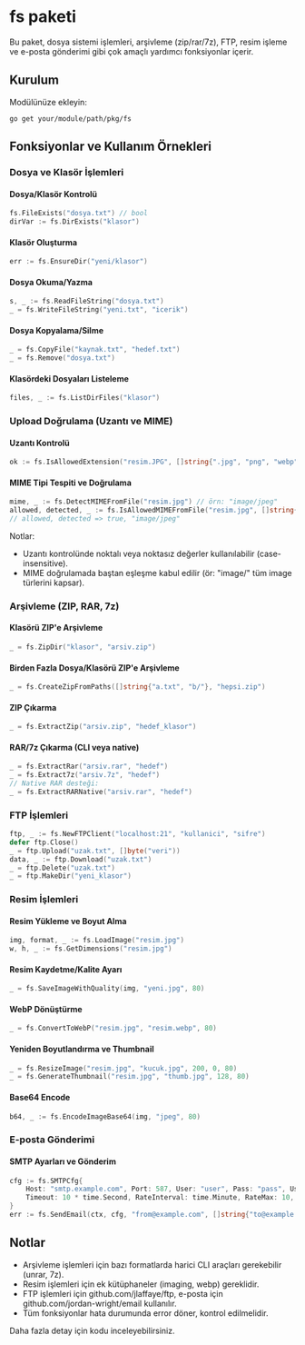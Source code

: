 # fs paketi

Bu paket, dosya sistemi işlemleri, arşivleme (zip/rar/7z), FTP, resim işleme ve e-posta gönderimi gibi çok amaçlı yardımcı fonksiyonlar içerir.

## Kurulum

Modülünüze ekleyin:

```
go get your/module/path/pkg/fs
```

## Fonksiyonlar ve Kullanım Örnekleri

### Dosya ve Klasör İşlemleri

#### Dosya/Klasör Kontrolü
```go
fs.FileExists("dosya.txt") // bool
dirVar := fs.DirExists("klasor")
```

#### Klasör Oluşturma
```go
err := fs.EnsureDir("yeni/klasor")
```

#### Dosya Okuma/Yazma
```go
s, _ := fs.ReadFileString("dosya.txt")
_ = fs.WriteFileString("yeni.txt", "icerik")
```

#### Dosya Kopyalama/Silme
```go
_ = fs.CopyFile("kaynak.txt", "hedef.txt")
_ = fs.Remove("dosya.txt")
```

#### Klasördeki Dosyaları Listeleme
```go
files, _ := fs.ListDirFiles("klasor")
```

### Upload Doğrulama (Uzantı ve MIME)

#### Uzantı Kontrolü
```go
ok := fs.IsAllowedExtension("resim.JPG", []string{".jpg", "png", "webp"}) // true
```

#### MIME Tipi Tespiti ve Doğrulama
```go
mime, _ := fs.DetectMIMEFromFile("resim.jpg") // örn: "image/jpeg"
allowed, detected, _ := fs.IsAllowedMIMEFromFile("resim.jpg", []string{"image/", "application/pdf"})
// allowed, detected => true, "image/jpeg"
```

Notlar:
- Uzantı kontrolünde noktalı veya noktasız değerler kullanılabilir (case-insensitive).
- MIME doğrulamada baştan eşleşme kabul edilir (ör: "image/" tüm image türlerini kapsar).

### Arşivleme (ZIP, RAR, 7z)

#### Klasörü ZIP'e Arşivleme
```go
_ = fs.ZipDir("klasor", "arsiv.zip")
```

#### Birden Fazla Dosya/Klasörü ZIP'e Arşivleme
```go
_ = fs.CreateZipFromPaths([]string{"a.txt", "b/"}, "hepsi.zip")
```

#### ZIP Çıkarma
```go
_ = fs.ExtractZip("arsiv.zip", "hedef_klasor")
```

#### RAR/7z Çıkarma (CLI veya native)
```go
_ = fs.ExtractRar("arsiv.rar", "hedef")
_ = fs.Extract7z("arsiv.7z", "hedef")
// Native RAR desteği:
_ = fs.ExtractRARNative("arsiv.rar", "hedef")
```

### FTP İşlemleri
```go
ftp, _ := fs.NewFTPClient("localhost:21", "kullanici", "sifre")
defer ftp.Close()
_ = ftp.Upload("uzak.txt", []byte("veri"))
data, _ := ftp.Download("uzak.txt")
_ = ftp.Delete("uzak.txt")
_ = ftp.MakeDir("yeni_klasor")
```

### Resim İşlemleri

#### Resim Yükleme ve Boyut Alma
```go
img, format, _ := fs.LoadImage("resim.jpg")
w, h, _ := fs.GetDimensions("resim.jpg")
```

#### Resim Kaydetme/Kalite Ayarı
```go
_ = fs.SaveImageWithQuality(img, "yeni.jpg", 80)
```

#### WebP Dönüştürme
```go
_ = fs.ConvertToWebP("resim.jpg", "resim.webp", 80)
```

#### Yeniden Boyutlandırma ve Thumbnail
```go
_ = fs.ResizeImage("resim.jpg", "kucuk.jpg", 200, 0, 80)
_ = fs.GenerateThumbnail("resim.jpg", "thumb.jpg", 128, 80)
```

#### Base64 Encode
```go
b64, _ := fs.EncodeImageBase64(img, "jpeg", 80)
```

### E-posta Gönderimi

#### SMTP Ayarları ve Gönderim
```go
cfg := fs.SMTPCfg{
    Host: "smtp.example.com", Port: 587, User: "user", Pass: "pass", UseTLS: true,
    Timeout: 10 * time.Second, RateInterval: time.Minute, RateMax: 10, RetryAttempts: 3,
}
err := fs.SendEmail(ctx, cfg, "from@example.com", []string{"to@example.com"}, nil, nil, "Konu", "Metin", "<b>HTML</b>", nil)
```

## Notlar
- Arşivleme işlemleri için bazı formatlarda harici CLI araçları gerekebilir (unrar, 7z).
- Resim işlemleri için ek kütüphaneler (imaging, webp) gereklidir.
- FTP işlemleri için github.com/jlaffaye/ftp, e-posta için github.com/jordan-wright/email kullanılır.
- Tüm fonksiyonlar hata durumunda error döner, kontrol edilmelidir.

Daha fazla detay için kodu inceleyebilirsiniz.
